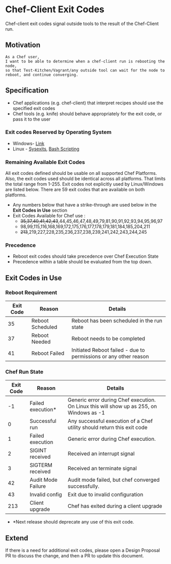 # Chef-Client Exit Codes

Chef-client exit codes signal outside tools to the result of the Chef-Client run.

## Motivation

    As a Chef user,
    I want to be able to determine when a chef-client run is rebooting the node,
    so that Test-Kitchen/Vagrant/any outside tool can wait for the node to reboot, and continue converging.

## Specification

* Chef applications (e.g. chef-client) that interpret recipes should use the specified exit codes
* Chef tools (e.g. knife) should behave appropriately for the exit code, or pass it to the user

### Exit codes Reserved by Operating System

* Windows- [Link](https://msdn.microsoft.com/library/windows/desktop/ms681381(v=vs.85).aspx)
* Linux - [Sysexits](http://www.freebsd.org/cgi/man.cgi?query=sysexits&apropos=0&sektion=0&manpath=FreeBSD+4.3-RELEASE&format=html), [Bash Scripting](http://tldp.org/LDP/abs/html/exitcodes.html)

### Remaining Available Exit Codes

All exit codes defined should be usable on all supported Chef Platforms. Also, the exit codes used should be identical across all platforms. That limits the total range from 1-255. Exit codes not explicitly used by Linux/Windows are listed below. There are 59 exit codes that are available on both platforms.
 * Any numbers below that have a strike-through are used below in the **Exit Codes in Use** section
 * Exit Codes Available for Chef use :
     * ~~35,37,40,41,42,43~~,44,45,46,47,48,49,79,81,90,91,92,93,94,95,96,97
     * 98,99,115,116,168,169,172,175,176,177,178,179,181,184,185,204,211
     * ~~213~~,219,227,228,235,236,237,238,239,241,242,243,244,245

### Precedence

* Reboot exit codes should take precedence over Chef Execution State
* Precedence within a table should be evaluated from the top down.

## Exit Codes in Use

### Reboot Requirement

Exit Code        | Reason            | Details
-------------    | -------------     |-----
35               | Reboot Scheduled  | Reboot has been scheduled in the run state
37               | Reboot Needed     | Reboot needs to be completed
41               | Reboot Failed     | Initiated Reboot failed - due to permissions or any other reason

### Chef Run State

Exit Code        | Reason             | Details
-------------    | -------------      |-----
-1               | Failed execution*  | Generic error during Chef execution.  On Linux this will show up as 255, on Windows as -1
0                | Successful run     | Any successful execution of a Chef utility should return this exit code
1                | Failed execution   | Generic error during Chef execution.
2                | SIGINT received    | Received an interrupt signal
3                | SIGTERM received   | Received an terminate signal
42               | Audit Mode Failure | Audit mode failed, but chef converged successfully.
43               | Invalid config     | Exit due to invalid configuration
213              | Client upgrade     | Chef has exited during a client upgrade

* \*Next release should deprecate any use of this exit code.

## Extend

If there is a need for additional exit codes, please open a Design Proposal PR to discuss the change, and then a PR to update this document.
